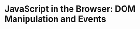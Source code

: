 JavaScript in the Browser: DOM Manipulation and Events
======================================================

